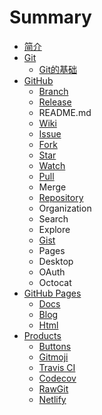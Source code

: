 # Summary

* [简介](README.md)
* [Git](git.md)
  * [Git的基础](git/gitde-ji-chu.md)
* [GitHub](github.md)
  * [Branch](github/branch.md)
  * [Release](github/release.md)
  * README.md
  * [Wiki](github/wiki.md)
  * [Issue](github/issue.md)
  * [Fork](github/fork.md)
  * [Star](github/star.md)
  * [Watch](github/watch.md)
  * [Pull](github/pull.md)
  * Merge
  * [Repository](github/repository.md)
  * Organization
  * Search
  * Explore
  * [Gist](github/gist.md)
  * Pages
  * Desktop
  * OAuth
  * Octocat
* [GitHub Pages](github-pages.md)
  * [Docs](github-pages/docs.md)
  * [Blog](github-pages/blog.md)
  * [Html](github-pages/html.md)
* [Products](github-products.md)
  * [Buttons](github-products/buttons.md)
  * [Gitmoji](github-products/gitmoji.md)
  * [Travis CI](github-products/travis-ci.md)
  * [Codecov](github-products/codecov.md)
  * [RawGit](github-products/rawgit.md)
  * [Netlify](github-products/netlify.md)

